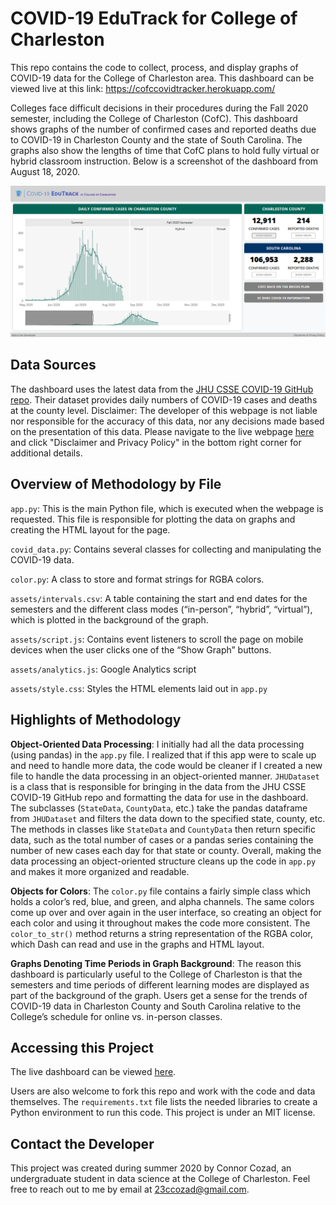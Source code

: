 # COVID-19 EduTrack for College of Charleston
This repo contains the code to collect, process, and display graphs of COVID-19 data for the College of Charleston area. This dashboard can be viewed live at this link: https://cofccovidtracker.herokuapp.com/

Colleges face difficult decisions in their procedures during the Fall 2020 semester, including the College of Charleston (CofC). This dashboard shows graphs of the number of confirmed cases and reported deaths due to COVID-19 in Charleston County and the state of South Carolina. The graphs also show the lengths of time that CofC plans to hold fully virtual or hybrid classroom instruction. Below is a screenshot of the dashboard from August 18, 2020.

![Screenshot of the webpage](readme_assets/screenshot.png)
## Data Sources
The dashboard uses the latest data from the <a href="https://github.com/CSSEGISandData/COVID-19">JHU CSSE COVID-19 GitHub repo</a>. Their dataset provides daily numbers of COVID-19 cases and deaths at the county level.
Disclaimer: The developer of this webpage is not liable nor responsible for the accuracy of this data, nor any decisions made based on the presentation of this data. Please navigate to the live webpage <a href="https://cofccovidtracker.herokuapp.com/">here</a> and click "Disclaimer and Privacy Policy" in the bottom right corner for additional details.
## Overview of Methodology by File
`app.py`: This is the main Python file, which is executed when the webpage is requested. This file is responsible for plotting the data on graphs and creating the HTML layout for the page.

`covid_data.py`: Contains several classes for collecting and manipulating the COVID-19 data.

`color.py`: A class to store and format strings for RGBA colors.

`assets/intervals.csv`: A table containing the start and end dates for the semesters and the different class modes (“in-person”, “hybrid”, “virtual”), which is plotted in the background of the graph.

`assets/script.js`: Contains event listeners to scroll the page on mobile devices when the user clicks one of the “Show Graph” buttons.

`assets/analytics.js`: Google Analytics script

`assets/style.css`: Styles the HTML elements laid out in `app.py`
## Highlights of Methodology
<b>Object-Oriented Data Processing</b>: I initially had all the data processing (using pandas) in the `app.py` file. I realized that if this app were to scale up and need to handle more data, the code would be cleaner if I created a new file to handle the data processing in an object-oriented manner. `JHUDataset` is a class that is responsible for bringing in the data from the JHU CSSE COVID-19 GitHub repo and formatting the data for use in the dashboard. The subclasses (`StateData`, `CountyData`, etc.) take the pandas dataframe from `JHUDataset` and filters the data down to the specified state, county, etc. The methods in classes like `StateData` and `CountyData` then return specific data, such as the total number of cases or a pandas series containing the number of new cases each day for that state or county. Overall, making the data processing an object-oriented structure cleans up the code in `app.py` and makes it more organized and readable.

<b>Objects for Colors</b>: The `color.py` file contains a fairly simple class which holds a color’s red, blue, and green, and alpha channels. The same colors come up over and over again in the user interface, so creating an object for each color and using it throughout makes the code more consistent. The `color_to_str()` method returns a string representation of the RGBA color, which Dash can read and use in the graphs and HTML layout.

<b>Graphs Denoting Time Periods in Graph Background</b>: The reason this dashboard is particularly useful to the College of Charleston is that the semesters and time periods of different learning modes are displayed as part of the background of the graph. Users get a sense for the trends of COVID-19 data in Charleston County and South Carolina relative to the College’s schedule for online vs. in-person classes.
## Accessing this Project
The live dashboard can be viewed <a href="https://cofccovidtracker.herokuapp.com/">here</a>.

Users are also welcome to fork this repo and work with the code and data themselves. The `requirements.txt` file lists the needed libraries to create a Python environment to run this code. This project is under an MIT license.
## Contact the Developer
This project was created during summer 2020 by Connor Cozad, an undergraduate student in data science at the College of Charleston. Feel free to reach out to me by email at 23ccozad@gmail.com.
